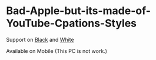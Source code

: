 # Bad-Apple-but-its-made-of-YouTube-Cpations-Styles
Support on [Black](https://en.wikipedia.org/wiki/Black) and [White](https://en.wikipedia.org/wiki/White)

Available on Mobile (This PC is not work.)
